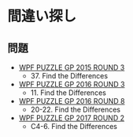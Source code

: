 # 間違い探し

## 問題
- [WPF PUZZLE GP 2015 ROUND 3](../questions/wpfpgp2015_3.md)
	- 37\. Find the Differences
- [WPF PUZZLE GP 2016 ROUND 3](../questions/wpfpgp2016_3.md)
	- 11\. Find the Differences
- [WPF PUZZLE GP 2016 ROUND 8](../questions/wpfpgp2016_8.md)
	- 20-22. Find the Differences
- [WPF PUZZLE GP 2017 ROUND 2](../questions/wpfpgp2017_2.md)
	- C4-6. Find the Differences
